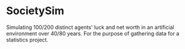 # SocietySim
Simulating 100/200 distinct agents' luck and net worth in an artificial environment over 40/80 years. For the purpose of gathering data for a statistics project.
